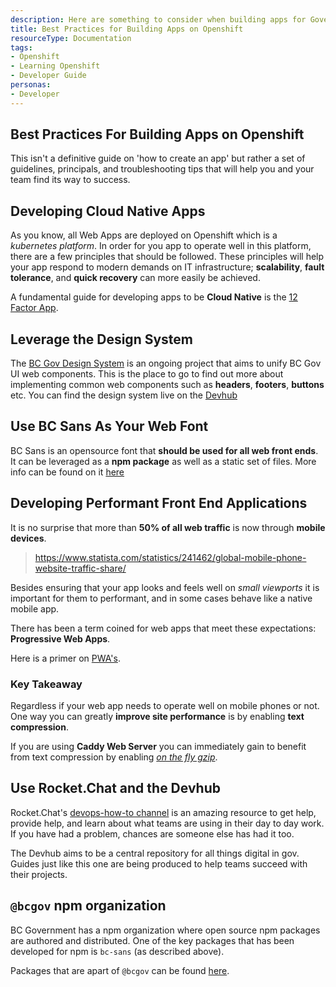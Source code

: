 ```yaml
---
description: Here are something to consider when building apps for Government on Openshift
title: Best Practices for Building Apps on Openshift
resourceType: Documentation
tags:
- Openshift
- Learning Openshift
- Developer Guide
personas: 
- Developer
---
```


## Best Practices For Building Apps on Openshift

This isn't a definitive guide on 'how to create an app' but rather a set of guidelines, principals, and troubleshooting tips that will help you and your team find its way to success. 

## Developing Cloud Native Apps

As you know, all Web Apps are deployed on Openshift which is a _kubernetes platform_. In order for you app to operate well in this platform, there are a few principles that should be followed. These principles will help your app respond to modern demands on IT infrastructure; __scalability__, __fault tolerance__, and __quick recovery__ can more easily be achieved.

A fundamental guide for developing apps to be __Cloud Native__ is the [12 Factor App](./12-factor-apps.md).

## Leverage the Design System

The [BC Gov Design System](https://github.com/bcgov/design-system) is an ongoing project that aims to unify
BC Gov UI web components. This is the place to go to find out more about implementing common web components such as __headers__, __footers__, __buttons__ etc. You can find the design system live on the [Devhub](https://developer.gov.bc.ca/design-system)

## Use BC Sans As Your Web Font

BC Sans is an opensource font that __should be used for all web front ends__. It can be leveraged as a __npm package__ as well as a static set of files. More info can be found on it [here](https://github.com/bcgov/bc-sans)

## Developing Performant Front End Applications

It is no surprise that more than __50% of all web traffic__ is now through __mobile devices__.
> https://www.statista.com/statistics/241462/global-mobile-phone-website-traffic-share/

Besides ensuring that your app looks and feels well on _small viewports_ it is important for them to performant, and in some cases behave like a native mobile app. 

There has been a term coined for web apps that meet these expectations: __Progressive Web Apps__. 

Here is a primer on [PWA's](./progressive-web-apps.md). 

### Key Takeaway

Regardless if your web app needs to operate well on mobile phones or not. One way you can greatly __improve site performance__ is by enabling __text compression__. 

If you are using __Caddy Web Server__ you can immediately gain to benefit from text compression by enabling
[_on the fly gzip_](https://caddyserver.com/docs/gzip). 


## Use Rocket.Chat and the Devhub

Rocket.Chat's [devops-how-to channel](https://chat.pathfinder.gov.bc.ca/channel/devops-how-to) is an amazing resource to get help, provide help, and learn about what teams are using in their day to day work. If you have had a problem, chances are someone else has had it too. 

The Devhub aims to be a central repository for all things digital in gov. Guides just like this one are being
produced to help teams succeed with their projects.  


## `@bcgov` npm organization

BC Government has a npm organization where open source npm packages are authored and distributed. One of the key packages that has been developed for npm is `bc-sans` (as described above).

Packages that are apart of `@bcgov` can be found [here](https://www.npmjs.com/search?q=%40bcgov).
